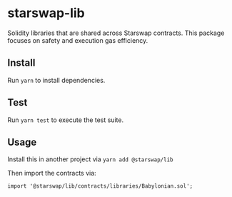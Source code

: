 # starswap-lib

Solidity libraries that are shared across Starswap contracts. This package focuses on safety and execution gas efficiency.

## Install

Run `yarn` to install dependencies.

## Test

Run `yarn test` to execute the test suite.

## Usage

Install this in another project via `yarn add @starswap/lib`

Then import the contracts via:

```solidity
import '@starswap/lib/contracts/libraries/Babylonian.sol';

```
